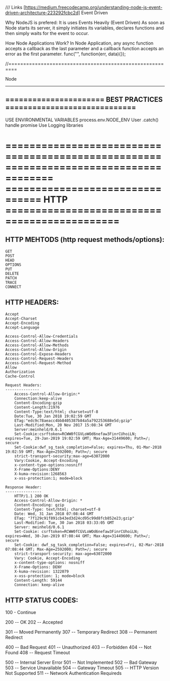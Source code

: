 /// Links
[https://medium.freecodecamp.org/understanding-node-js-event-driven-architecture-223292fcbc2d] Event Driven

Why NodeJS is prefered:
    It is uses Events Heavily (Event Driven)
    As soon as Node starts its server, it simply initiates its variables, declares functions and then simply waits for the event to occur.



How Node Applications Work?
    In Node Application, any async function accepts a callback as the last parameter 
    and a callback function accepts an error as the first parameter. 
    func("", function(err, data){});

//=========================================================

Node






----------------------------------------------------------------------------
======================          BEST PRACTICES =============================
----------------------------------------------------------------------------
USE ENVIRONMENTAL VARIABLES 
    process.env.NODE_ENV
    User .catch() handle promise
    Use Logging libraries







======================================================================================
================================   HTTP  =============================================
======================================================================================

HTTP MEHTODS (http request methods/options):
--------------------------------------------
    GET
    POST
    HEAD
    OPTIONS
    PUT
    DELETE
    PATCH
    TRACE
    CONNECT

HTTP HEADERS:
-------------
    Accept
    Accept-Charset
    Accept-Encoding
    Accept-Language

    Access-Control-Allow-Credentials
    Access-Control-Allow-Headers
    Access-Control-Allow-Methods
    Access-Control-Allow-Origin
    Access-Control-Expose-Headers
    Access-Control-Request-Headers
    Access-Control-Request-Method
    Allow
    Authorization
    Cache-Control

    Request Headers:
    ---------------
        Access-Control-Allow-Origin:*
        Connection:keep-alive
        Content-Encoding:gzip
        Content-Length:21976
        Content-Type:text/html; charset=utf-8
        Date:Tue, 30 Jan 2018 19:02:59 GMT
        ETag:"edc9c78aeacc4bb8405387b84a5a792253688e5d;gzip"
        Last-Modified:Mon, 20 Nov 2017 15:08:34 GMT
        Server:meinheld/0.6.1
        Set-Cookie:csrftoken=RCWW0fCGVLoWOd6nefaw3FinrCUhoiLN; expires=Tue, 29-Jan-2019 19:02:59 GMT; Max-Age=31449600; Path=/; secure
        Set-Cookie:dwf_sg_task_completion=False; expires=Thu, 01-Mar-2018 19:02:59 GMT; Max-Age=2592000; Path=/; secure
        strict-transport-security:max-age=63072000
        Vary:Cookie, Accept-Encoding
        x-content-type-options:nosniff
        X-Frame-Options:DENY
        X-kuma-revision:1268563
        x-xss-protection:1; mode=block
    
    Response Header:
    ----------------
        HTTP/1.1 200 OK
        Access-Control-Allow-Origin: *
        Content-Encoding: gzip
        Content-Type: text/html; charset=utf-8
        Date: Wed, 31 Jan 2018 07:08:44 GMT
        ETag: "7f129c91f891cb43ed3d24cd95c99d8fcb852e23;gzip"
        Last-Modified: Tue, 30 Jan 2018 03:33:05 GMT
        Server: meinheld/0.6.1
        Set-Cookie: csrftoken=RCWW0fCGVLoWOd6nefaw3FinrCUhoiLN; expires=Wed, 30-Jan-2019 07:08:44 GMT; Max-Age=31449600; Path=/; secure
        Set-Cookie: dwf_sg_task_completion=False; expires=Fri, 02-Mar-2018 07:08:44 GMT; Max-Age=2592000; Path=/; secure
        strict-transport-security: max-age=63072000
        Vary: Cookie, Accept-Encoding
        x-content-type-options: nosniff
        X-Frame-Options: DENY
        X-kuma-revision: 1322079
        x-xss-protection: 1; mode=block
        Content-Length: 59144
        Connection: keep-alive


HTTP STATUS CODES:
-----------------
100 - Continue

200 -- OK 
202 -- Accepted

301 -- Moved Permanently
307 -- Temporary Redirect
308 -- Permanent Redirect

400 -- Bad Request
401 -- Unauthorized
403 -- Forbidden
404 -- Not Found
408 -- Request Timeout


500 -- Internal Server Error
501 --  Not Implemented
502 --  Bad Gateway
503 --  Service Unavailable
504 --  Gateway Timeout
505 --  HTTP Version Not Supported
511 --  Network Authentication Requireds
